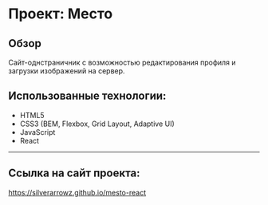 # Проект: Место

## Обзор

Сайт-однстраничник с возможностью редактирования профиля и загрузки изображений на сервер.

## Использованные технологии:

* HTML5
* CSS3 (BEM, Flexbox, Grid Layout, Adaptive UI)
* JavaScript
* React

----

## Ссылка на сайт проекта:
https://silverarrowz.github.io/mesto-react